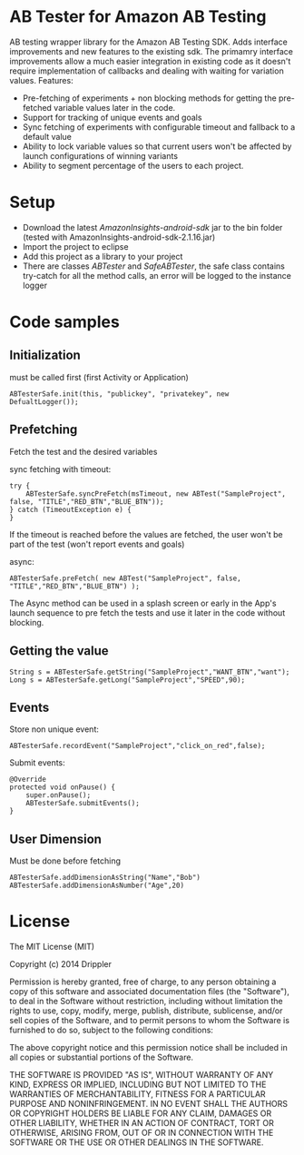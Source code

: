 AB Tester for Amazon AB Testing
==============
AB testing wrapper library for the Amazon AB Testing SDK. Adds interface improvements and new features to the existing sdk. The primamry interface improvements allow a much easier integration in existing code as it doesn't require implementation of callbacks and dealing with waiting for variation values.
Features:
- Pre-fetching of experiments + non blocking methods for getting the pre-fetched variable values later in the code.
- Support for tracking of unique events and goals
- Sync fetching of experiments with configurable timeout and fallback to a default value
- Ability to lock variable values so that current users won't be affected by launch configurations of winning variants
- Ability to segment percentage of the users to each project.

Setup
==============

- Download the latest *AmazonInsights-android-sdk* jar to the bin folder (tested with AmazonInsights-android-sdk-2.1.16.jar)
- Import the project to eclipse
- Add this project as a library to your project
- There are classes *ABTester* and *SafeABTester*, the safe class contains try-catch for all the method calls, an error will be logged to the instance logger

Code samples
==============

Initialization 
--------------
must be called first (first Activity or Application)

	ABTesterSafe.init(this, "publickey", "privatekey", new DefualtLogger());
	
Prefetching
--------------
Fetch the test and the desired variables

sync fetching with timeout:

	try {
		ABTesterSafe.syncPreFetch(msTimeout, new ABTest("SampleProject", false, "TITLE","RED_BTN","BLUE_BTN"));
	} catch (TimeoutException e) {
	}
	
If the timeout is reached before the values are fetched, the user won't be part of the test (won't report events and goals)
	
async:

	ABTesterSafe.preFetch( new ABTest("SampleProject", false, "TITLE","RED_BTN","BLUE_BTN") );
	
The Async method can be used in a splash screen or early in the App's launch sequence to pre fetch the tests and use it later in the code without blocking. 
	
Getting the value
--------------

	String s = ABTesterSafe.getString("SampleProject","WANT_BTN","want");
	Long s = ABTesterSafe.getLong("SampleProject","SPEED",90);
	
Events
--------------
Store non unique event:

	ABTesterSafe.recordEvent("SampleProject","click_on_red",false);

	
Submit events:

	@Override
	protected void onPause() {
		super.onPause();
		ABTesterSafe.submitEvents();
	}
	
User Dimension
--------------
Must be done before fetching

	ABTesterSafe.addDimensionAsString("Name","Bob")
	ABTesterSafe.addDimensionAsNumber("Age",20)
	
License
==============
The MIT License (MIT)

Copyright (c) 2014 Drippler

Permission is hereby granted, free of charge, to any person obtaining a copy
of this software and associated documentation files (the "Software"), to deal
in the Software without restriction, including without limitation the rights
to use, copy, modify, merge, publish, distribute, sublicense, and/or sell
copies of the Software, and to permit persons to whom the Software is
furnished to do so, subject to the following conditions:

The above copyright notice and this permission notice shall be included in
all copies or substantial portions of the Software.

THE SOFTWARE IS PROVIDED "AS IS", WITHOUT WARRANTY OF ANY KIND, EXPRESS OR
IMPLIED, INCLUDING BUT NOT LIMITED TO THE WARRANTIES OF MERCHANTABILITY,
FITNESS FOR A PARTICULAR PURPOSE AND NONINFRINGEMENT. IN NO EVENT SHALL THE
AUTHORS OR COPYRIGHT HOLDERS BE LIABLE FOR ANY CLAIM, DAMAGES OR OTHER
LIABILITY, WHETHER IN AN ACTION OF CONTRACT, TORT OR OTHERWISE, ARISING FROM,
OUT OF OR IN CONNECTION WITH THE SOFTWARE OR THE USE OR OTHER DEALINGS IN
THE SOFTWARE.
